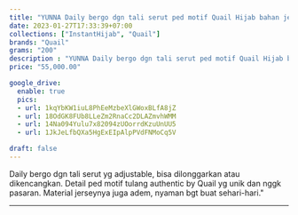 ```yaml
---
title: "YUNNA Daily bergo dgn tali serut ped motif Quail Hijab bahan jersey"
date: 2023-01-27T17:33:39+07:00
collections: ["InstantHijab", "Quail"]
brands: "Quail"
grams: "200"
description : "YUNNA Daily bergo dgn tali serut ped motif Quail Hijab bahan jersey"
price: "55,000.00"

google_drive:
  enable: true
  pics:
  - url: 1kqYbKW1iuL8PhEeMzbeXlGWoxBLfA8jZ
  - url: 18OdGK8FUb8LLeZm2RnaCc2DLAZmvhWMM
  - url: 14Na094Yulu7x82094zUOorrdKzuUnUU5
  - url: 1JkJeLfbQXa5HgExEIpAlpPVdFNMoCq5V

draft: false
---
```


Daily bergo dgn tali serut yg adjustable, bisa dilonggarkan atau dikencangkan. Detail ped motif tulang authentic by Quail yg unik dan nggk pasaran. Material jerseynya juga adem, nyaman bgt buat sehari-hari."

---------    
 
